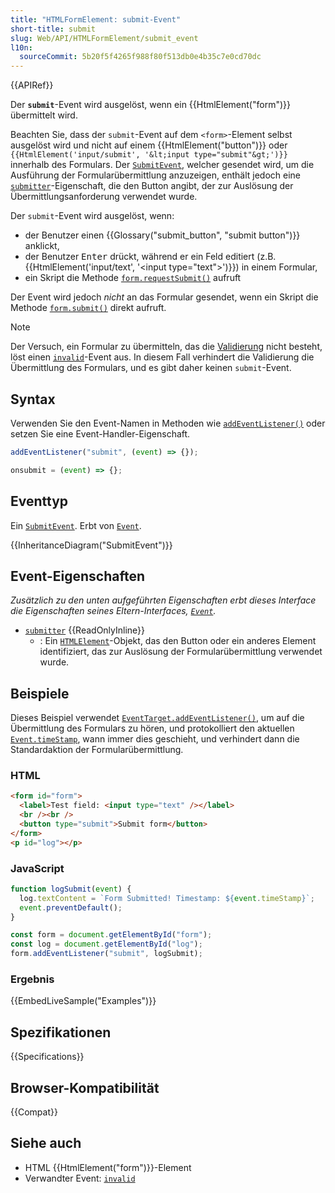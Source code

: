 ```yaml
---
title: "HTMLFormElement: submit-Event"
short-title: submit
slug: Web/API/HTMLFormElement/submit_event
l10n:
  sourceCommit: 5b20f5f4265f988f80f513db0e4b35c7e0cd70dc
---
```


{{APIRef}}

Der **`submit`**-Event wird ausgelöst, wenn ein {{HtmlElement("form")}} übermittelt wird.

Beachten Sie, dass der `submit`-Event auf dem `<form>`-Element selbst ausgelöst wird und nicht auf einem {{HtmlElement("button")}} oder `{{HtmlElement('input/submit', '&lt;input type="submit"&gt;')}}` innerhalb des Formulars. Der [`SubmitEvent`](/de/docs/Web/API/SubmitEvent), welcher gesendet wird, um die Ausführung der Formularübermittlung anzuzeigen, enthält jedoch eine [`submitter`](/de/docs/Web/API/SubmitEvent/submitter)-Eigenschaft, die den Button angibt, der zur Auslösung der Übermittlungsanforderung verwendet wurde.

Der `submit`-Event wird ausgelöst, wenn:

- der Benutzer einen {{Glossary("submit_button", "submit button")}} anklickt,
- der Benutzer <kbd>Enter</kbd> drückt, während er ein Feld editiert (z.B. {{HtmlElement('input/text', '&lt;input type="text"&gt;')}}) in einem Formular,
- ein Skript die Methode [`form.requestSubmit()`](/de/docs/Web/API/HTMLFormElement/requestSubmit) aufruft

Der Event wird jedoch _nicht_ an das Formular gesendet, wenn ein Skript die Methode [`form.submit()`](/de/docs/Web/API/HTMLFormElement/submit) direkt aufruft.

> [!NOTE]
> Der Versuch, ein Formular zu übermitteln, das die [Validierung](/de/docs/Learn_web_development/Extensions/Forms/Form_validation) nicht besteht, löst einen [`invalid`](/de/docs/Web/API/HTMLInputElement/invalid_event)-Event aus. In diesem Fall verhindert die Validierung die Übermittlung des Formulars, und es gibt daher keinen `submit`-Event.

## Syntax

Verwenden Sie den Event-Namen in Methoden wie [`addEventListener()`](/de/docs/Web/API/EventTarget/addEventListener) oder setzen Sie eine Event-Handler-Eigenschaft.

```js
addEventListener("submit", (event) => {});

onsubmit = (event) => {};
```

## Eventtyp

Ein [`SubmitEvent`](/de/docs/Web/API/SubmitEvent). Erbt von [`Event`](/de/docs/Web/API/Event).

{{InheritanceDiagram("SubmitEvent")}}

## Event-Eigenschaften

_Zusätzlich zu den unten aufgeführten Eigenschaften erbt dieses Interface die Eigenschaften seines Eltern-Interfaces, [`Event`](/de/docs/Web/API/Event)._

- [`submitter`](/de/docs/Web/API/SubmitEvent/submitter) {{ReadOnlyInline}}
  - : Ein [`HTMLElement`](/de/docs/Web/API/HTMLElement)-Objekt, das den Button oder ein anderes Element identifiziert, das zur Auslösung der Formularübermittlung verwendet wurde.

## Beispiele

Dieses Beispiel verwendet [`EventTarget.addEventListener()`](/de/docs/Web/API/EventTarget/addEventListener), um auf die Übermittlung des Formulars zu hören, und protokolliert den aktuellen [`Event.timeStamp`](/de/docs/Web/API/Event/timeStamp), wann immer dies geschieht, und verhindert dann die Standardaktion der Formularübermittlung.

### HTML

```html
<form id="form">
  <label>Test field: <input type="text" /></label>
  <br /><br />
  <button type="submit">Submit form</button>
</form>
<p id="log"></p>
```

### JavaScript

```js
function logSubmit(event) {
  log.textContent = `Form Submitted! Timestamp: ${event.timeStamp}`;
  event.preventDefault();
}

const form = document.getElementById("form");
const log = document.getElementById("log");
form.addEventListener("submit", logSubmit);
```

### Ergebnis

{{EmbedLiveSample("Examples")}}

## Spezifikationen

{{Specifications}}

## Browser-Kompatibilität

{{Compat}}

## Siehe auch

- HTML {{HtmlElement("form")}}-Element
- Verwandter Event: [`invalid`](/de/docs/Web/API/HTMLInputElement/invalid_event)
